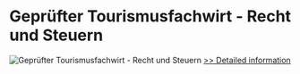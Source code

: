 # Geprüfter Tourismusfachwirt - Recht und Steuern
![Geprüfter Tourismusfachwirt - Recht und Steuern](https://mycommerce.akamaized.net/api/pimages/P300481267/BIG/300481267.JPG)
[>> Detailed information](https://secure.shareit.com/shareit/product.html?productid=300481267&affiliateid=200057808)